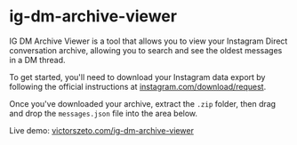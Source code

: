 # ig-dm-archive-viewer

IG DM Archive Viewer is a tool that allows you to view your Instagram Direct conversation archive, allowing you to search and see the oldest messages in a DM thread.

To get started, you'll need to download your Instagram data export by following the official instructions at [instagram.com/download/request](https://instagram.com/download/request/).

Once you've downloaded your archive, extract the `.zip` folder, then drag and drop the `messages.json` file into the area below.

Live demo: [victorszeto.com/ig-dm-archive-viewer](https://www.victorszeto.com/ig-dm-archive-viewer/)

